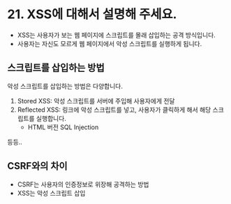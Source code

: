 # 21. XSS에 대해서 설명해 주세요.

- XSS는 사용자가 보는 웹 페이지에 스크립트를 몰래 삽입하는 공격 방식입니다.
- 사용자는 자신도 모르게 웹 페이지에서 악성 스크립트를 실행하게 됩니다.

## 스크립트를 삽입하는 방법

악성 스크립트를 삽입하는 방법은 다양합니다.

1. Stored XSS: 악성 스크립트를 서버에 주입해 사용자에게 전달
2. Reflected XSS: 링크에 악성 스크립트를 넣고, 사용자가 클릭하게 해서 해당 스크립트를 실행합니다.
    - HTML 버전 SQL Injection

등등..

## CSRF와의 차이

- CSRF는 사용자의 인증정보로 위장해 공격하는 방법
- XSS는 악성 스크립트 삽입